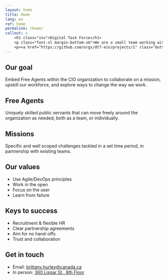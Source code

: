 ```yaml
---
layout: home
title: Home
lang: en
ref: home
permalink: /home/
callout: >
    <h1 class="inv">Digital Task Force</h1>
    <p class="font-xl margin-bottom-sm">We are a small team working with the CIO of Shared Services Canada.</p>
    <p><a href="https://github.com/orgs/dtf-ein/projects/1" class="button">Follow our work</a></p>
---
```



## Our goal
Embed Free Agents within the CIO organization to collaborate on a mission, upskill our workforce, and explore ways to change the way we work.

## Free Agents
Uniquely skilled public servants that can move freely around the organization as needed, both as a team, or individually.

## Missions
Specific and well scoped challenges tackled in a set time period, in partnership with existing teams.

## Our values
- Use Agile/DevOps principles
- Work in the open
- Focus on the user
- Learn from failure

## Keys to success
- Recruitment & flexible HR
- Clear partnership agreements
- Aim for no hand-offs
- Trust and collaboration

## Get in touch
- Email: [brittany.hurley@canada.ca](mailto:brittany.hurley@canada.ca)
- In person: [360 Lisgar St., 8th Floor](https://goo.gl/maps/EGtbR8EMoDMkbCdh8)

